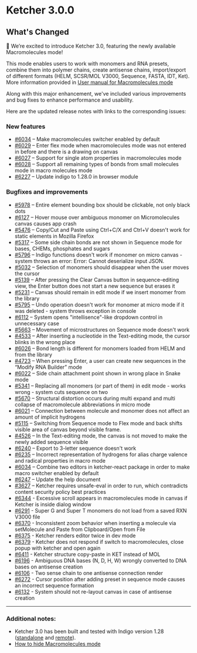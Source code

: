 
# Ketcher 3.0.0

## What's Changed
🎉  We’re excited to introduce Ketcher 3.0, featuring the newly available Macromolecules mode!

This mode enables users to work with monomers and RNA presets, combine them into polymer chains, create antisense chains, import/export of different formats (HELM, SCSR/MOL V3000, Sequence, FASTA, IDT, Ket). More information provided in [User manual for Macromolecules mode](https://github.com/epam/ketcher?tab=readme-ov-file#macromolecules-mode)

Along with this major enhancement, we've included various improvements and bug fixes to enhance performance and usability.

Here are the updated release notes with links to the corresponding issues:

### New features
- [#6034](https://github.com/epam/ketcher/issues/6034) – Make macromolecules switcher enabled by default
- [#6029](https://github.com/epam/ketcher/issues/6029) – Enter flex mode when macromolecules mode was not entered in before and there is a drawing on canvas
- [#6027](https://github.com/epam/ketcher/issues/6027) – Support for single atom properties in macromolecules mode
- [#6028](https://github.com/epam/ketcher/issues/6028) – Support all remaining types of bonds from small molecules mode in macro molecules mode
- [#6227](https://github.com/epam/ketcher/issues/6227) – Update indigo to 1.28.0 in browser module


### Bugfixes and improvements
- [#5978](https://github.com/epam/ketcher/issues/5978) – Entire element bounding box should be clickable, not only black dots
- [#6127](https://github.com/epam/ketcher/issues/6127) – Hover mouse over ambiguous monomer on Micromolecules canvas causes app crash
- [#5476](https://github.com/epam/ketcher/issues/5476) – Copy/Cut and Paste using Ctrl+C/X and Ctrl+V doesn't work for static elements in Mozilla Firefox
- [#5317](https://github.com/epam/ketcher/issues/5317) – Some side chain bonds are not shown in Sequence mode for bases, CHEMs, phosphates and sugars
- [#5796](https://github.com/epam/ketcher/issues/5796) – Indigo functions doesn't work if monomer on micro canvas - system throws an error: Error: Cannot deserialize input JSON.
- [#5032](https://github.com/epam/ketcher/issues/5032) – Selection of monomers should disappear when the user moves the cursor
- [#5139](https://github.com/epam/ketcher/issues/5139) – After pressing the Clear Canvas button in sequence-editing view, the Enter button does not start a new sequence but erases it
- [#5231](https://github.com/epam/ketcher/issues/5231) – Canvas should remain in edit mode if we insert monomer from the library
- [#5795](https://github.com/epam/ketcher/issues/5795) – Undo operation doesn't work for monomer at micro mode if it was deleted - system throws exception in console
- [#6112](https://github.com/epam/ketcher/issues/6112) – System opens "intellisence"-like dropdown control in unnecessary case
- [#5663](https://github.com/epam/ketcher/issues/5663) – Movement of microstructures on Sequence mode doesn't work
- [#4533](https://github.com/epam/ketcher/issues/4533) – After inserting a nucleotide in the Text-editing mode, the cursor blinks in the wrong place
- [#6026](https://github.com/epam/ketcher/issues/6026) – Bond length is different for monomers loaded from HELM and from the library
- [#4723](https://github.com/epam/ketcher/issues/4723) – When pressing Enter, a user can create new sequences in the “Modify RNA Builder” mode
- [#6022](https://github.com/epam/ketcher/issues/6022) – Side chain attachment point shown in wrong place in Snake mode
- [#5341](https://github.com/epam/ketcher/issues/5341) – Replacing all monomers (or part of them) in edit mode - works wrong - system cuts sequence on two
- [#5670](https://github.com/epam/ketcher/issues/5670) – Structural distortion occurs during multi expand and multi collapse of macromolecule abbreviations in micro mode
- [#6021](https://github.com/epam/ketcher/issues/6021) – Connection between molecule and monomer does not affect an amount of implicit hydrogens
- [#5115](https://github.com/epam/ketcher/issues/5115) – Switching from Sequence mode to Flex mode and back shifts visible area of canvas beyond visible frame.
- [#4526](https://github.com/epam/ketcher/issues/4526) – In the Text-editing mode, the canvas is not moved to make the newly added sequence visible
- [#6240](https://github.com/epam/ketcher/issues/6240) – Export to 3-letter sequence doesn't work
- [#6235](https://github.com/epam/ketcher/issues/6235) – Incorrect representation of hydrogens for alias charge valence and radical properties in macro mode
- [#6034](https://github.com/epam/ketcher/issues/6034) – Combine two editors in ketcher-react package in order to make macro switcher enabled by default
- [#6247](https://github.com/epam/ketcher/issues/6247) – Update the help document
- [#3627](https://github.com/epam/ketcher/issues/3627) – Ketcher requires unsafe-eval in order to run, which contradicts content security policy best practices
- [#6344](https://github.com/epam/ketcher/issues/6344) - Excessive scroll appears in macromolecules mode in canvas if Ketcher is inside dialog window
- [#6291](https://github.com/epam/ketcher/issues/6291) - Super G and Super T monomers do not load from a saved RXN V3000 file
- [#6370](https://github.com/epam/ketcher/issues/6370) - Inconsistent zoom behavior when inserting a molecule via setMolecule and Paste from Clipboard/Open from File
- [#6375](https://github.com/epam/ketcher/issues/6375) - Ketcher renders editor twice in dev mode
- [#6379](https://github.com/epam/ketcher/issues/6379) - Ketcher does not respond if switch to macromolecules, close popup with ketcher and open again
- [#6411](https://github.com/epam/ketcher/issues/6411) - Ketcher structure copy-paste in KET instead of MOL
- [#6196](https://github.com/epam/ketcher/issues/6196) - Ambiguous DNA bases (N, D, H, W) wrongly converted to DNA bases on antisense creation
- [#6106](https://github.com/epam/ketcher/issues/6106) - Two sense chain to one antisense connection render
- [#6272](https://github.com/epam/ketcher/issues/6272) - Cursor position after adding preset in sequence mode causes an incorrect sequence formation
- [#6132](https://github.com/epam/ketcher/issues/6132) - System should not re-layout canvas in case of antisense creation

---

### Additional notes:
- Ketcher 3.0 has been built and tested with Indigo version 1.28 ([standalone](https://www.npmjs.com/package/indigo-ketcher/v/1.28.0) and [remote](https://hub.docker.com/layers/epmlsop/indigo-service/1.28.0/images/sha256-5ac5b4e4b09cc8473ffa7690a412c3cae95bf144521449fac4b296c82b20d028)).
- [How to hide Macromolecules mode](https://github.com/epam/ketcher?tab=readme-ov-file#macromolecules-mode)
